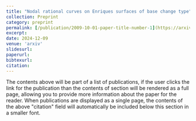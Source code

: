 ```yaml
---
title: "Nodal rational curves on Enriques surfaces of base change type"
collection: Preprint
category: preprint
permalink: [/publication/2009-10-01-paper-title-number-1](https://arxiv.org/pdf/2412.06426)
excerpt: 
date: 2024-12-09
venue: 'arxiv'
slidesurl: 
paperurl: 
bibtexurl: 
citation: 
---
```

The contents above will be part of a list of publications, if the user clicks the link for the publication than the contents of section will be rendered as a full page, allowing you to provide more information about the paper for the reader. When publications are displayed as a single page, the contents of the above "citation" field will automatically be included below this section in a smaller font.
